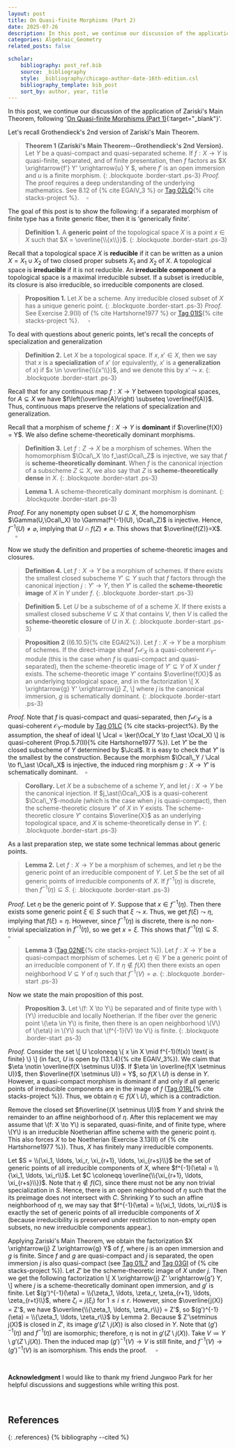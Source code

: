 ```yaml
---
layout: post
title: On Quasi-finite Morphisms (Part 2)
date: 2025-07-26
description: In this post, we continue our discussion of the application of Zariski's Main Theorem, following 'On Quasi-finite Morphisms 1'.
categories: Algebraic_Geometry
related_posts: false

scholar:
    bibliography: post_ref.bib
    source: _bibliography
    style: _bibliography/chicago-author-date-16th-edition.csl
    bibliography_template: bib_post
    sort_by: author, year, title
---
```


In this post, we continue our discussion of the application of Zariski's Main Theorem, following '[On Quasi-finite Morphisms (Part 1)](/blog/2025/AG-post-1/){:target="_blank"}'.

Let's recall Grothendieck's 2nd version of Zariski's Main Theorem.

>**Theorem 1 (Zariski's Main Theorem--Grothendieck's 2nd Version).**
>Let $Y$ be a quasi-compact and quasi-separated scheme.
>If $f : X \to Y$ is quasi-finite, separated, and of finite presentation, then $f$ factors as $X \xrightarrow{f'} Y' \xrightarrow{u} Y $, where $f'$ is an open immersion and $u$ is a finite morphism.
{: .blockquote .border-start .ps-3}
*Proof.* The proof requires a deep understanding of the underlying mathematics. See 8.12 of {% cite EGAIV_3 %} or [Tag 02LQ](https://stacks.math.columbia.edu/tag/02LQ){% cite stacks-project %}.$\quad\square$

The goal of this post is to show the following: if a separated morphism of finite type has a finite generic fiber, then it is 'generically finite'.

>**Definition 1.**
>A **generic point** of the topological space $X$ is a point $x \in X$ such that $X = \overline{\\{x\\}}$.
{: .blockquote .border-start .ps-3}


Recall that a topological space $X$ is **reducible** if it can be written as a union $X = X_1 \cup X_2$ of two closed proper subsets $X_1$ and $X_2$ of $X$. A topological space is **irreducible** if it is not reducible.
An **irreducible component** of a topological space is a maximal irreducible subset. If a subset is irreducible, its closure is also irreducible, so irreducible components are closed.

>**Proposition 1.**
>Let $X$ be a scheme. Any irreducible closed subset of $X$ has a unique generic point.
{: .blockquote .border-start .ps-3}
*Proof.* See Exercise 2.9(II) of {% cite Hartshorne1977 %} or [Tag 01IS](https://stacks.math.columbia.edu/tag/01IS){% cite stacks-project %}. $\quad\square$

To deal with questions about generic points, let's recall the concepts of specialization and generalization

>**Definition 2.**
>Let $X$ be a topological space. If $x,x' \in X$, then we say that $x$ is a **specialization** of $x'$ (or equivalently, $x'$ is a **generalization** of $x$) if $x \in \overline{\\{x'\\}}$, and we denote this by $x'\leadsto x$.
{: .blockquote .border-start .ps-3}

Recall that for any continuous map $f : X \to Y$ between topological spaces, for $A \subseteq X$ we have $f\left(\overline{A}\right) \subseteq \overline{f(A)}$.
Thus, continuous maps preserve the relations of specialization and generalization.

Recall that a morphism of scheme $f: X \to Y$ is **dominant** if $\overline{f(X)} = Y$.
We also define scheme-theoretically dominant morphisms.

>**Definition 3.**
>Let $f : Z \to X$ be a morphism of schemes.
>When the homomorphism $\Ocal\_X \to f_\ast\Ocal\_Z$ is injective, we say that $f$ is **scheme-theoretically dominant**.
>When $f$ is the canonical injection of a subscheme $Z \subseteq X$, we also say that $Z$ is **scheme-theoretically dense** in $X$.
{: .blockquote .border-start .ps-3}

>**Lemma 1.**
>A scheme-theoretically dominant morphism is dominant.
{: .blockquote .border-start .ps-3}

*Proof.* For any nonempty open subset $U \subseteq X$, the homomorphism $\Gamma(U,\Ocal\_X) \to \Gamma(f^{-1}(U), \Ocal\_Z)$ is injective.
Hence, $f^{-1}(U) \neq \varnothing$, implying that $U \cap f(Z) \neq \varnothing$.
This shows that $\overline{f(Z)}=X$. $\quad\square$

Now we study the definition and properties of scheme-theoretic images and closures.

>**Definition 4.**
>Let $f : X \to Y$ be a morphism of schemes. If there exists the smallest closed subscheme $Y' \subseteq Y$ such that $f$ factors through the canonical injection $j : Y' \to Y$, then $Y'$ is called the **scheme-theoretic image** of $X$ in $Y$ under $f$.
{: .blockquote .border-start .ps-3}

>**Definition 5.**
>Let $U$ be a subscheme of of a scheme $X$. 
>If there exists a smallest closed subscheme $V \subseteq X$ that contains $V$, then $V$ is called the **scheme-theoretic closure** of $U$ in $X$.
{: .blockquote .border-start .ps-3}


>**Proposition 2** ((6.10.5){% cite EGAI2%}).
>Let $f: X \to Y$ be a morphism of schemes.
>If the direct-image sheaf $f_\ast\mathcal{O}_X$ is a quasi-coherent $\mathcal{O}_Y$-module (this is the case when $f$ is quasi-compact and quasi-separated), then the scheme-theoretic image of $Y' \subseteq Y$ of $X$ under $f$ exists.
>The scheme-theoretic image $Y'$ contains $\overline{f(X)}$ as an underlying topological space, and in the factorization
\\[ X \xrightarrow{g} Y' \xrightarrow{j} Z, \\]
>where $j$ is the canonical immersion, $g$ is schematically dominant.
{: .blockquote .border-start .ps-3}

*Proof.* Note that $f$ is quasi-compact and quasi-separated, then  $f_\ast\mathcal{O}_X$ is a quasi-coherent $\mathcal{O}_Y$-module by [Tag 01LC](https://stacks.math.columbia.edu/tag/01LC) {% cite stacks-project%}.
By the assumption, the sheaf of ideal
\\[ \Jcal  = \ker(\Ocal_Y \to f\_\ast \Ocal_X) \\]
is quasi-coherent (Prop.5.7(II){% cite Hartshorne1977 %}). 
Let $Y'$ be the closed subscheme of $Y$ determined by $\Jcal$.
It is easy to check that $Y'$ is the smallest by the construction.
Because the morphism $\Ocal\_Y / \Jcal \to f\_\ast \Ocal\_X$ is injective, the induced ring morphism $g : X \to Y'$ is schematically dominant.$\quad\square$

>**Corollary.** Let $X$ be a subscheme of a scheme $Y$, and let $j: X \to Y$ be the canonical injection.
>If $j_\ast(\Ocal\_X)$ is a quasi-coherent $\Ocal\_Y$-module (which is the case when $j$ is quasi-compact), then the scheme-theoretic closure $Y'$ of $X$ in $Y$ exists.
The scheme-theoretic closure $Y'$ contains $\overline{X}$ as an underlying topological space, and $X$ is scheme-theoretically dense in $Y'$.
{: .blockquote .border-start .ps-3}

As a last preparation step, we state some technical lemmas about generic points.

>**Lemma 2.**
>Let $f:X \to Y$ be a morphism of schemes, and let $\eta$ be the generic point of an irreducible component of $Y$.
>Let $S$ be the set of all generic points of irreducible components of $X$.
>If $f^{-1}(\eta)$ is discrete, then $f^{-1}(\eta) \subseteq S$.
{: .blockquote .border-start .ps-3}

*Proof.* Let $\eta$ be the generic point of $Y$.
Suppose that $x \in f^{-1}(\eta)$. Then there exists some generic point $\xi \in S$ such that $\xi \leadsto x$.
Thus, we get $f(\xi) \leadsto \eta$, implying that $f(\xi) = \eta$.
However, since $f^{-1}(\eta)$ is discrete, there is no non-trivial specialization in $f^{-1}(\eta)$, so we get $x = \xi$. This shows that $f^{-1}(\eta) \subseteq S$. $\quad\square$


>**Lemma 3** ([Tag 02NE](https://stacks.math.columbia.edu/tag/02NE){% cite stacks-project %}).
>Let $f:X \to Y$ be a quasi-compact morphism of schemes. Let $\eta \in Y$ be a generic point of an irreducible component of $Y$. If $\eta \notin f(X)$ then there exists an open neighborhood $V \subseteq Y$ of $\eta$ such that $f^{−1}(V)=\varnothing$.
{: .blockquote .border-start .ps-3}

Now we state the main proposition of this post.

>**Proposition 3.** Let \\(f: X \to Y\\) be separated and of finite type with \\(Y\\) irreducible and locally Noetherian.
If the fiber over the generic point \\(\eta \in Y\\) is finite, then there is an open neighborhood \\(V\\) of \\(\eta\\) in \\(Y\\) such that \\(f^{-1}(V) \to V\\) is finite.
{: .blockquote .border-start .ps-3}

*Proof.* Consider the set
\\[ U \coloneqq \\{ x \in X \mid f^{-1}(f(x)) \text{ is finite} \\} \\]
(in fact, $U$ is open by (13.1.4){% cite EGAIV_3%}).
We claim that $\eta \notin \overline{f(X \setminus U)}$.
If $\eta \in \overline{f(X \setminus U)}$, then $\overline{f(X \setminus U)} = Y$, so $f(X \setminus U)$ is dense in $Y$.
However, a quasi-compact morphism is dominant if and only if all generic points of irreducible components are in the image of $f$ ([Tag 01RL](https://stacks.math.columbia.edu/tag/01RL){% cite stacks-project %}).
Thus, we obtain $\eta \in f(X \setminus U)$, which is a contradiction.

Remove the closed set $f\overline{(X \setminus U)}$ from $Y$ and shrink the remainder to an affine neighborhood of $\eta$. After this replacement we may assume that \\(f: X \to Y\\) is separated, quasi-finite, and of finite type, where \\(Y\\) is an irreducible Noetherian affine scheme with the generic point $\eta$. This also forces $X$ to be Noetherian (Exercise 3.13(II) of {% cite Hartshorne1977 %}). Thus, $X$ has finitely many irreducible components.

Let $S = \\{\xi_1, \ldots, \xi_r, \xi_{r+1}, \ldots, \xi_{r+s}\\}$ be the set of generic points of all irreducible components of $X$, where $f^{-1}(\eta) = \\{\xi_1, \ldots, \xi_r\\}$.
Let $C \coloneqq \overline{\\{\xi_{r+1}, \ldots, \xi_{r+s}\\}}$.
Note that $\eta \notin f(C)$, since there must not be any non trivial specialization in $S$.
Hence, there is an open neighborhood of $\eta$ such that the its preimage does not intersect with $C$. 
Shrinking $Y$ to such an affine neighborhood of $\eta$, we may say that $f^{-1}(\eta) = \\{\xi_1, \ldots, \xi_r\\}$ is exactly the set of generic points of all irreducible components of $X$ (because irreducibility is preserved under restriction to non-empty open subsets, no new irreducible components appear.).

Applying Zariski's Main Theorem, we obtain the factorization $X \xrightarrow{j} Z \xrightarrow{g} Y$ of $f$, where $j$ is an open immersion and $g$ is finite.
Since $f$ and $g$ are quasi-compact and $j$ is separated, the open immersion $j$ is also quasi-compact (see  [Tag 01L7](https://stacks.math.columbia.edu/tag/01L7) and [Tag 03GI](https://stacks.math.columbia.edu/tag/03GI) of {% cite stacks-project %}).
Let $Z'$ be the scheme-theoretic image of $X$ under $j$.
Then we get the following factorization
\\[ X \xrightarrow{j} Z' \xrightarrow{g'} Y, \\]
where $j$ is a scheme-theoretically dominant open immersion, and $g'$ is finite.
Let $(g')^{-1}(\eta) = \\{\zeta_1, \ldots, \zeta_r, \zeta_{r+1}, \ldots, \zeta_{r+t}\\}$, where $\zeta_i = j(\xi_i)$ for $1 \le i \le r$.
However, since $\overline{j(X)} = Z'$, we have $\overline{\\{\zeta_1, \ldots, \zeta_r\\}} = Z'$, so $(g')^{-1}(\eta) = \\{\zeta_1, \ldots, \zeta_r\\}$ by Lemma 2.
Because $ Z'\setminus j(X)$ is closed in $Z'$, its image $g'(Z\setminus j(X) )$ is also closed in $Y$.
Note that $(g')^{-1}(\eta)$ and $f^{-1}(\eta)$ are isomorphic; therefore, $\eta$ is not in $g'(Z\setminus j(X) )$.
Take $V \coloneqq Y \setminus g'(Z\setminus j(X) )$.
Then the induced map $(g')^{-1}(V) \to V$ is still finite, and $f^{-1}(V) \to (g')^{-1}(V)$ is an isomorphism.
This ends the proof. $\quad\square$


<br>

**Acknowledgment**
I would like to thank my friend Jungwoo Park for her helpful discussions and suggestions while writing this post.

<br>

## References
{: .references}
{% bibliography --cited %}



<script src="https://giscus.app/client.js"
        data-repo="ijhlee0511/ijhlee0511.github.io"
        data-repo-id="R_kgDOJqjmWQ"
        data-category="General"
        data-category-id="DIC_kwDOJqjmWc4CX-qZ"
        data-mapping="title"
        data-strict="1"
        data-reactions-enabled="1"
        data-emit-metadata="0"
        data-input-position="bottom"
        data-theme="preferred_color_scheme"
        data-lang="en"
        crossorigin="anonymous"
        async>
</script>